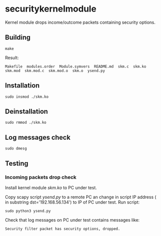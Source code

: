 # securitykernelmodule
Kernel module drops income/outcome  packets  containing security options. 


## Building

```
make
```
Result:
```
Makefile  modules.order  Module.symvers  README.md  skm.c  skm.ko  skm.mod  skm.mod.c  skm.mod.o  skm.o  ysend.py
```

## Installation

```
sudo insmod ./skm.ko
```

## Deinstallation 
```
sudo rmmod ./skm.ko
```

## Log messages check
```
sudo dmesg
```

## Testing
### Incoming packets drop check
Install kernel module *skm.ko* to PC under test.

Copy scapy script *ysend.py* to a remote PC an change in script IP address ( in substring dst='192.168.56.134') to IP of PC under test. Run script:
```
sudo python3 ysend.py
```

Check that log messages on PC under test contains messages like:

```
Security filter packet has security options, dropped.
```
